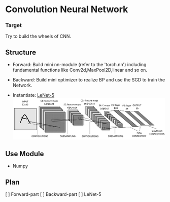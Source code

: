 # Convolution Neural Network

### Target
Try to build the wheels of CNN.

## Structure
* Forward: Build mini nn-module (refer to the 'torch.nn') including fundamental functions
           like Conv2d,MaxPool2D,linear and so on.
* Backward: Build mini optimizer to realize BP and use the SGD to train the Network.

* Instantiate: [LeNet-5](http://yann.lecun.com/exdb/publis/pdf/lecun-01a.pdf)
    ![image](imgs/cnn_lenet5.png)

## Use Module
* Numpy

## Plan
[ ] Forward-part
[ ] Backward-part
[ ] LeNet-5
